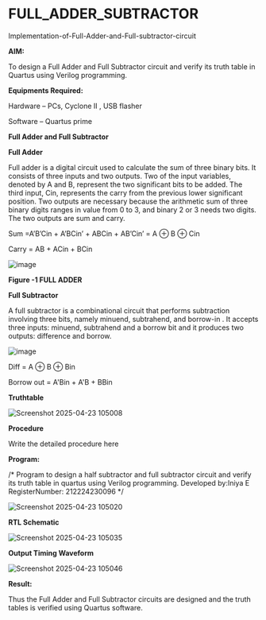 # FULL_ADDER_SUBTRACTOR

Implementation-of-Full-Adder-and-Full-subtractor-circuit

**AIM:**

To design a Full Adder and Full Subtractor circuit and verify its truth table in Quartus using Verilog programming.

**Equipments Required:**

Hardware – PCs, Cyclone II , USB flasher

Software – Quartus prime

**Full Adder and Full Subtractor**

**Full Adder**

Full adder is a digital circuit used to calculate the sum of three binary bits. It consists of three inputs and two outputs. Two of the input variables, denoted by A and B, represent the two significant bits to be added. The third input, Cin, represents the carry from the previous lower significant position. Two outputs are necessary because the arithmetic sum of three binary digits ranges in value from 0 to 3, and binary 2 or 3 needs two digits. The two outputs are sum and carry.

Sum =A’B’Cin + A’BCin’ + ABCin + AB’Cin’ = A ⊕ B ⊕ Cin 

Carry = AB + ACin + BCin

![image](https://github.com/naavaneetha/FULL_ADDER_SUBTRACTOR/assets/154305477/0f30ba51-5ffb-4198-845f-18e054f675e7)

**Figure -1 FULL ADDER**

**Full Subtractor**

A full subtractor is a combinational circuit that performs subtraction involving three bits, namely minuend, subtrahend, and borrow-in . It accepts three inputs: minuend, subtrahend and a borrow bit and it produces two outputs: difference and borrow.

![image](https://github.com/naavaneetha/FULL_ADDER_SUBTRACTOR/assets/154305477/02b24f51-ab51-4304-9ad6-7b81ffc1ead5)

Diff = A ⊕ B ⊕ Bin 

Borrow out = A'Bin + A'B + BBin

**Truthtable**

![Screenshot 2025-04-23 105008](https://github.com/user-attachments/assets/2d4cd946-1f5a-4868-baa2-4c2a0ff70324)

**Procedure**

Write the detailed procedure here

**Program:**

/* Program to design a half subtractor and full subtractor circuit and verify its truth table in quartus using Verilog programming. 
Developed by:Iniya E RegisterNumber: 212224230096
*/

![Screenshot 2025-04-23 105020](https://github.com/user-attachments/assets/8bd940ad-1235-43f1-92ca-c42be845f866)

**RTL Schematic**

![Screenshot 2025-04-23 105035](https://github.com/user-attachments/assets/e12e062f-9e38-4de3-9a82-92a44bfa2b08)

**Output Timing Waveform**

![Screenshot 2025-04-23 105046](https://github.com/user-attachments/assets/c9be126c-bc83-4ab6-950c-a43ab9ef5b08)

**Result:**

Thus the Full Adder and Full Subtractor circuits are designed and the truth tables is verified using Quartus software.



